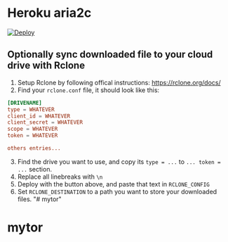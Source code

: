 # Heroku aria2c

[![Deploy](https://www.herokucdn.com/deploy/button.svg)](https://heroku.com/deploy)

## Optionally sync downloaded file to your cloud drive with Rclone

1. Setup Rclone by following offical instructions: https://rclone.org/docs/
2. Find your `rclone.conf` file, it should look like this:

```conf
[DRIVENAME]
type = WHATEVER
client_id = WHATEVER
client_secret = WHATEVER
scope = WHATEVER
token = WHATEVER

others entries...
```

3. Find the drive you want to use, and copy its `type = ...` to  `... token = ...` section.
4. Replace all linebreaks with `\n`
5. Deploy with the button above, and paste that text in `RCLONE_CONFIG`
6. Set `RCLONE_DESTINATION` to a path you want to store your downloaded files.
"# mytor" 
# mytor
